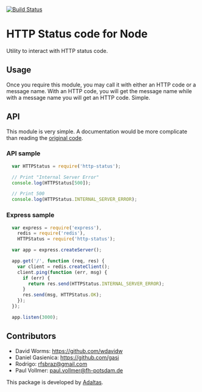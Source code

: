 [![Build Status](https://secure.travis-ci.org/adaltas/node-http-status.png)](http://travis-ci.org/adaltas/node-http-status)

# HTTP Status code for Node

Utility to interact with HTTP status code.

## Usage

Once you require this module, you may call it with either an HTTP code or a message name. With an HTTP code, you will get the message name while with a message name you will get an HTTP code. Simple.

## API

This module is very simple. A documentation would be more complicate than reading the [original code](./src/index.litcoffee).

### API sample

```javascript
  var HTTPStatus = require('http-status');

  // Print "Internal Server Error"
  console.log(HTTPStatus[500]);

  // Print 500
  console.log(HTTPStatus.INTERNAL_SERVER_ERROR);
```

### Express sample

```javascript
  var express = require('express'),
    redis = require('redis'),
    HTTPStatus = require('http-status');

  var app = express.createServer();

  app.get('/', function (req, res) {
    var client = redis.createClient();
    client.ping(function (err, msg) {
      if (err) {
        return res.send(HTTPStatus.INTERNAL_SERVER_ERROR);
      }
      res.send(msg, HTTPStatus.OK);
    });
  });

  app.listen(3000);
```

## Contributors

- David Worms: <https://github.com/wdavidw>
- Daniel Gasienica: <https://github.com/gasi>
- Rodrigo: <rfsbraz@gmail.com>
- Paul Vollmer: <paul.vollmer@fh-potsdam.de>

This package is developed by [Adaltas](http://www.adaltas.com).
